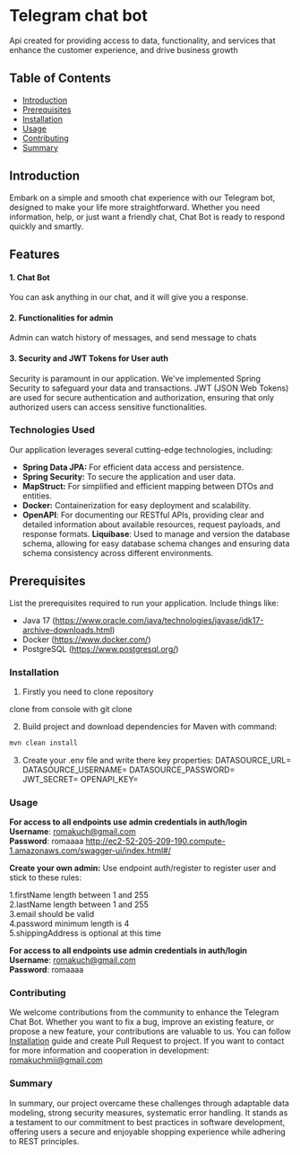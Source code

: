 # Telegram chat bot

Api created for providing access to data, functionality, and services that enhance the customer experience, and drive business growth

## Table of Contents
- [Introduction](#introduction)
- [Prerequisites](#prerequisites)
- [Installation](#installation)
- [Usage](#usage)
- [Contributing](#contributing)
- [Summary](#summary)

## Introduction


Embark on a simple and smooth chat experience with our Telegram bot, designed to make your life more straightforward. Whether you need information, help, or just want a friendly chat, Chat Bot is ready to respond quickly and smartly.

## Features

#### 1. Chat Bot
You can ask anything in our chat, and it will give you a response.

#### 2. Functionalities for admin
Admin can watch history of messages, and send message to chats

#### 3. Security and JWT Tokens for User auth
Security is paramount in our application. We've implemented Spring Security to safeguard your data and transactions. JWT (JSON Web Tokens) are used for secure authentication and authorization, ensuring that only authorized users can access sensitive functionalities.

###  Technologies Used
Our application leverages several cutting-edge technologies, including:
- **Spring Data JPA:** For efficient data access and persistence.
- **Spring Security:** To secure the application and user data.
- **MapStruct:** For simplified and efficient mapping between DTOs and entities.
- **Docker:** Containerization for easy deployment and scalability.
- **OpenAPI**: For documenting our RESTful APIs, providing clear and detailed information about available resources, request payloads, and response formats.
  **Liquibase**: Used to manage and version the database schema, allowing for easy database schema changes and ensuring data schema consistency across different environments.

  
## Prerequisites

List the prerequisites required to run your application. Include things like:

- Java 17 (https://www.oracle.com/java/technologies/javase/jdk17-archive-downloads.html)
- Docker (https://www.docker.com/)
- PostgreSQL (https://www.postgresql.org/)

### Installation

1. Firstly you need to clone repository <br>

clone from console with git clone

2. Build project and download dependencies for Maven with command:
 ```bash 
mvn clean install
```
3. Create your .env file and write there key properties:
DATASOURCE_URL=
DATASOURCE_USERNAME=
DATASOURCE_PASSWORD=
JWT_SECRET=
OPENAPI_KEY=


### Usage

**For access to all endpoints use admin credentials in auth/login** <br>
**Username**: romakuch@gmail.com <br>
**Password**: romaaaa
http://ec2-52-205-209-190.compute-1.amazonaws.com/swagger-ui/index.html#/

**Create your own admin:**
Use endpoint auth/register to register user and stick to these rules:

1.firstName length between 1 and 255<br>
2.lastName length between 1 and 255<br>
3.email should be valid<br>
4.password minimum length is 4<br>
5.shippingAddress is optional at this time<br>

**For access to all endpoints use admin credentials in auth/login** <br>
**Username**: romakuch@gmail.com <br>
**Password**: romaaaa

### Contributing
We welcome contributions from the community to enhance the Telegram Chat Bot. Whether you want to fix a bug, improve an existing feature, or propose a new feature, your contributions are valuable to us. You can follow [Installation](#installation) guide and create Pull Request to project.
If you want to contact for more information and cooperation in development: romakuchmii@gmail.com


### Summary
In summary, our project overcame these challenges through adaptable data modeling, strong security measures, systematic error handling.
It stands as a testament to our commitment to best practices in software development, offering users a secure and enjoyable shopping experience while adhering to REST principles.